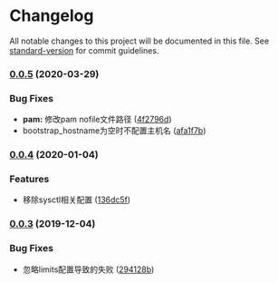 # Changelog

All notable changes to this project will be documented in this file. See [standard-version](https://github.com/conventional-changelog/standard-version) for commit guidelines.

### [0.0.5](https://github.com/daixijun/ansible-role-bootstrap/compare/v0.0.4...v0.0.5) (2020-03-29)


### Bug Fixes

* **pam:** 修改pam nofile文件路径 ([4f2796d](https://github.com/daixijun/ansible-role-bootstrap/commit/4f2796d92e12cb9190df8c522d98fdc1531bdaae))
* bootstrap_hostname为空时不配置主机名 ([afa1f7b](https://github.com/daixijun/ansible-role-bootstrap/commit/afa1f7b0d0f116c96af3a7e6a1b1d011260a4672))

### [0.0.4](https://github.com/daixijun/ansible-role-bootstrap/compare/v0.0.3...v0.0.4) (2020-01-04)


### Features

* 移除sysctl相关配置 ([136dc5f](https://github.com/daixijun/ansible-role-bootstrap/commit/136dc5ffe57d265d666efba1830a5146284494da))

### [0.0.3](https://github.com/daixijun/ansible-role-bootstrap/compare/v0.0.2...v0.0.3) (2019-12-04)


### Bug Fixes

* 忽略limits配置导致的失败 ([294128b](https://github.com/daixijun/ansible-role-bootstrap/commit/294128b285868b9a8b6e777a7086bc98a5ad48fb))
